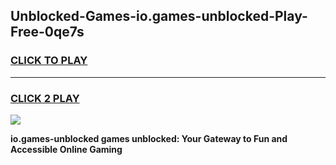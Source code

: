 
## Unblocked-Games-io.games-unblocked-Play-Free-0qe7s
<h3>
<a href="https://premium76.site?title=io.games-unblocked&ref=21A">CLICK TO PLAY</a></h3>
<hr>

<h3>
<a href="https://premium76.site?title=io.games-unblocked&ref=21A">CLICK 2 PLAY</a>
  
</h3>

<a href="https://premium76.site?title=io.games-unblocked&ref=21A"><img src="https://clearcache.store/games.png"></a>


**io.games-unblocked games unblocked: Your Gateway to Fun and Accessible Online Gaming**
